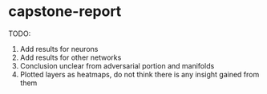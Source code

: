 # capstone-report

TODO:
1. Add results for neurons  
2. Add results for other networks  
3. Conclusion unclear from adversarial portion and manifolds  
4. Plotted layers as heatmaps, do not think there is any insight gained from them  
